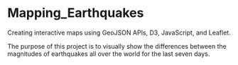 # Mapping_Earthquakes
Creating interactive maps using GeoJSON APIs, D3, JavaScript, and Leaflet.

The purpose of this project is to visually show the differences between the magnitudes of earthquakes all over the world for the last seven days.
